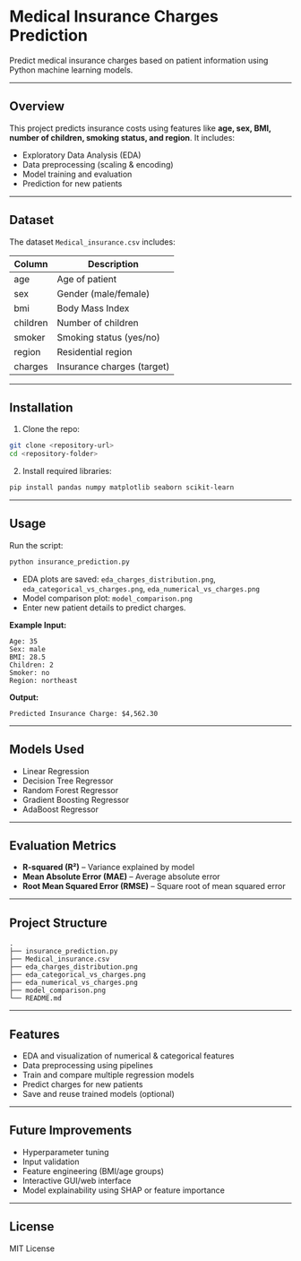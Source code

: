 # Medical Insurance Charges Prediction

Predict medical insurance charges based on patient information using Python machine learning models.

---

## Overview
This project predicts insurance costs using features like **age, sex, BMI, number of children, smoking status, and region**. It includes:

- Exploratory Data Analysis (EDA)
- Data preprocessing (scaling & encoding)
- Model training and evaluation
- Prediction for new patients

---

## Dataset
The dataset `Medical_insurance.csv` includes:

| Column    | Description                       |
|-----------|-----------------------------------|
| age       | Age of patient                     |
| sex       | Gender (male/female)               |
| bmi       | Body Mass Index                     |
| children  | Number of children                  |
| smoker    | Smoking status (yes/no)             |
| region    | Residential region                  |
| charges   | Insurance charges (target)          |

---

## Installation
1. Clone the repo:  
```bash
git clone <repository-url>
cd <repository-folder>
```
2. Install required libraries:  
```bash
pip install pandas numpy matplotlib seaborn scikit-learn
```

---

## Usage
Run the script:  
```bash
python insurance_prediction.py
```
- EDA plots are saved: `eda_charges_distribution.png`, `eda_categorical_vs_charges.png`, `eda_numerical_vs_charges.png`
- Model comparison plot: `model_comparison.png`
- Enter new patient details to predict charges.  

**Example Input:**  
```
Age: 35
Sex: male
BMI: 28.5
Children: 2
Smoker: no
Region: northeast
```

**Output:**  
```
Predicted Insurance Charge: $4,562.30
```

---

## Models Used
- Linear Regression
- Decision Tree Regressor
- Random Forest Regressor
- Gradient Boosting Regressor
- AdaBoost Regressor

---

## Evaluation Metrics
- **R-squared (R²)** – Variance explained by model  
- **Mean Absolute Error (MAE)** – Average absolute error  
- **Root Mean Squared Error (RMSE)** – Square root of mean squared error  

---

## Project Structure
```
.
├── insurance_prediction.py
├── Medical_insurance.csv
├── eda_charges_distribution.png
├── eda_categorical_vs_charges.png
├── eda_numerical_vs_charges.png
├── model_comparison.png
└── README.md
```

---

## Features
- EDA and visualization of numerical & categorical features
- Data preprocessing using pipelines
- Train and compare multiple regression models
- Predict charges for new patients
- Save and reuse trained models (optional)

---

## Future Improvements
- Hyperparameter tuning
- Input validation
- Feature engineering (BMI/age groups)
- Interactive GUI/web interface
- Model explainability using SHAP or feature importance

---

## License
MIT License

